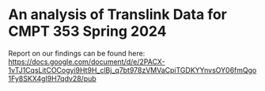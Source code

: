 # An analysis of Translink Data for CMPT 353 Spring 2024

Report on our findings can be found here: https://docs.google.com/document/d/e/2PACX-1vTJ1CqsLitCOCogyi9Ht9H_clBj_q7bt978zVMVaCpiTGDKYYnvsOY06fmQgo1Fy8SKX4gI9H7qdv28/pub
